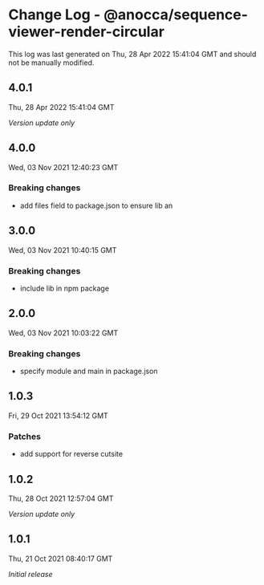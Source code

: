 # Change Log - @anocca/sequence-viewer-render-circular

This log was last generated on Thu, 28 Apr 2022 15:41:04 GMT and should not be manually modified.

## 4.0.1
Thu, 28 Apr 2022 15:41:04 GMT

_Version update only_

## 4.0.0
Wed, 03 Nov 2021 12:40:23 GMT

### Breaking changes

- add files field to package.json to ensure lib an

## 3.0.0
Wed, 03 Nov 2021 10:40:15 GMT

### Breaking changes

- include lib in npm package

## 2.0.0
Wed, 03 Nov 2021 10:03:22 GMT

### Breaking changes

- specify module and main in package.json

## 1.0.3
Fri, 29 Oct 2021 13:54:12 GMT

### Patches

- add support for reverse cutsite

## 1.0.2
Thu, 28 Oct 2021 12:57:04 GMT

_Version update only_

## 1.0.1
Thu, 21 Oct 2021 08:40:17 GMT

_Initial release_

